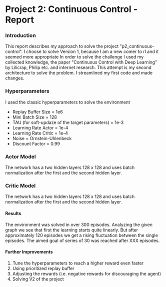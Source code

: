 # Project 2: Continuous Control - Report

### Introduction

This report describes my approach to solve the project "p2_continuous-control".
I choose to solve Version 1, because I am a new comer to rl and it seemed more appropriate
In order to solve the challenge I used my collected knowledge, the paper "Continuous Control with Deep Learning"
by Lilicrap, Philip etc. and internet research.
This attempt is my second architecture to solve the problem. I streamlined my first code and made changes.


### Hyperparameters

I used the classic hyperparameters to solve the environment
- Replay Buffer Size = 1e6
- Mini Batch Size = 128
- TAU (for soft-updaze of the target parameters) = 1e-3
- Learning Rate Actor = 1e-4
- Learning Rate Critic = 1e-4
- Noise = Ornstein-Uhlenbeck
- Discount Factor = 0.99

### Actor Model

The network has a two hidden layers 128 x 128 and uses batch normalization after the first and the second hidden layer.

### Critic Model

The network has a two hidden layers 128 x 128 and uses batch normalization after the first and the second hidden layer.

#### Results

The environment was solved in over 300 episodes. 
Analyzing the given graph we see that first the learning starts quite linearly. But after approximately 120 episodes we get a rising fluctuation between the single episodes.
The aimed goal of series of 30 was reached after XXX episodes. 

#### Further Improvements

1) Tune the hyperparameters to reach a higher reward even faster
2) Using prioritized replay buffer
3) Adjusting the rewards (i.e. negative rewards for discouraging the agent)
4) Solving V2 of the project